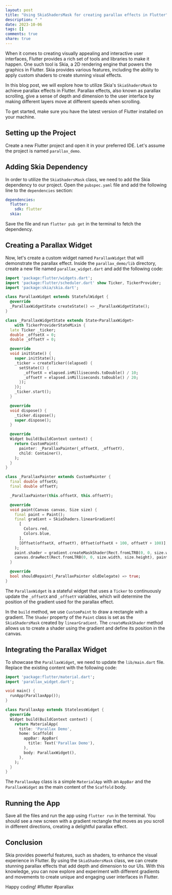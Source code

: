 ```yaml
---
layout: post
title: "Using SkiaShadersMask for creating parallax effects in Flutter"
description: " "
date: 2023-10-06
tags: []
comments: true
share: true
---
```


When it comes to creating visually appealing and interactive user interfaces, Flutter provides a rich set of tools and libraries to make it happen. One such tool is Skia, a 2D rendering engine that powers the graphics in Flutter. Skia provides various features, including the ability to apply custom shaders to create stunning visual effects.

In this blog post, we will explore how to utilize Skia's `SkiaShadersMask` to achieve parallax effects in Flutter. Parallax effects, also known as parallax scrolling, give a sense of depth and dimension to the user interface by making different layers move at different speeds when scrolling.

To get started, make sure you have the latest version of Flutter installed on your machine.

## Setting up the Project

Create a new Flutter project and open it in your preferred IDE. Let's assume the project is named `parallax_demo`.

## Adding Skia Dependency

In order to utilize the `SkiaShadersMask` class, we need to add the Skia dependency to our project. Open the `pubspec.yaml` file and add the following line to the `dependencies` section:

```yaml
dependencies:
  flutter:
    sdk: flutter
  skia:
```

Save the file and run `flutter pub get` in the terminal to fetch the dependency.

## Creating a Parallax Widget

Now, let's create a custom widget named `ParallaxWidget` that will demonstrate the parallax effect. Inside the `parallax_demo/lib` directory, create a new file named `parallax_widget.dart` and add the following code:

```dart
import 'package:flutter/widgets.dart';
import 'package:flutter/scheduler.dart' show Ticker, TickerProvider;
import 'package:skia/skia.dart';

class ParallaxWidget extends StatefulWidget {
  @override
  _ParallaxWidgetState createState() => _ParallaxWidgetState();
}

class _ParallaxWidgetState extends State<ParallaxWidget>
    with TickerProviderStateMixin {
  late Ticker _ticker;
  double _offsetX = 0;
  double _offsetY = 0;

  @override
  void initState() {
    super.initState();
    _ticker = createTicker((elapsed) {
      setState(() {
        _offsetX = elapsed.inMilliseconds.toDouble() / 10;
        _offsetY = elapsed.inMilliseconds.toDouble() / 20;
      });
    });
    _ticker.start();
  }

  @override
  void dispose() {
    _ticker.dispose();
    super.dispose();
  }

  @override
  Widget build(BuildContext context) {
    return CustomPaint(
      painter: _ParallaxPainter(_offsetX, _offsetY),
      child: Container(),
    );
  }
}

class _ParallaxPainter extends CustomPainter {
  final double offsetX;
  final double offsetY;

  _ParallaxPainter(this.offsetX, this.offsetY);

  @override
  void paint(Canvas canvas, Size size) {
    final paint = Paint();
    final gradient = SkiaShaders.linearGradient(
      [
        Colors.red,
        Colors.blue,
      ],
      [Offset(offsetX, offsetY), Offset(offsetX + 100, offsetY + 100)],
    );
    paint.shader = gradient.createMaskShader(Rect.fromLTRB(0, 0, size.width, size.height));
    canvas.drawRect(Rect.fromLTRB(0, 0, size.width, size.height), paint);
  }

  @override
  bool shouldRepaint(_ParallaxPainter oldDelegate) => true;
}
```

The `ParallaxWidget` is a stateful widget that uses a `Ticker` to continuously update the `_offsetX` and `_offsetY` variables, which will determine the position of the gradient used for the parallax effect.

In the `build` method, we use `CustomPaint` to draw a rectangle with a gradient. The `Shader` property of the `Paint` class is set as the `SkiaShadersMask` created by `linearGradient`. The `createMaskShader` method allows us to create a shader using the gradient and define its position in the canvas.

## Integrating the Parallax Widget

To showcase the `ParallaxWidget`, we need to update the `lib/main.dart` file. Replace the existing content with the following code:

```dart
import 'package:flutter/material.dart';
import 'parallax_widget.dart';

void main() {
  runApp(ParallaxApp());
}

class ParallaxApp extends StatelessWidget {
  @override
  Widget build(BuildContext context) {
    return MaterialApp(
      title: 'Parallax Demo',
      home: Scaffold(
        appBar: AppBar(
          title: Text('Parallax Demo'),
        ),
        body: ParallaxWidget(),
      ),
    );
  }
}
```

The `ParallaxApp` class is a simple `MaterialApp` with an `AppBar` and the `ParallaxWidget` as the main content of the `Scaffold` body.

## Running the App

Save all the files and run the app using `flutter run` in the terminal. You should see a new screen with a gradient rectangle that moves as you scroll in different directions, creating a delightful parallax effect.

## Conclusion

Skia provides powerful features, such as shaders, to enhance the visual experience in Flutter. By using the `SkiaShadersMask` class, we can create stunning parallax effects that add depth and dimension to our UIs. With this knowledge, you can now explore and experiment with different gradients and movements to create unique and engaging user interfaces in Flutter.

Happy coding! #flutter #parallax